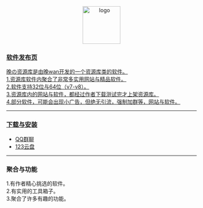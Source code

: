 <div align="center">
  <a href="https://flowus.cn/wdzyk/share/f03cf2e4-efd3-4408-90f7-f13fc092254e"><img width="100px" alt="logo" src="https://pan.tenire.com/view.php/e782348fe6efc4508ee3517d859e8e04.jpg"/>
 
<div align="left">  
  
### 软件发布页
晚の资源库是由晚wan开发的一个资源库类的软件。<br>
1.资源库软件内聚合了非常多实用网站与精品软件。<br>
2.软件支持32位与64位（v7-v8）。<br>
3.资源库内的网站与软件，都经过作者下载测试完才上架资源库。<br>
4.部分软件，可能会出现小广告，但绝无引流，强制加群等，网站与软件。

---

### 下载与安装
- [QQ群聊](http://qm.qq.com/cgi-bin/qm/qr?_wv=1027&k=uwsKwYOHuNdrr7jXNk4HI-VG2qBG-xJ6&authKey=QoKdEGe%2FY0Pxc3IczCHm%2FgSfecByLJjfBG6Hbj%2FuWTFoRMl5QCMqlL5JlOsZ94ct&noverify=0&group_code=773526766)
- [123云盘](https://www.123pan.com/s/63nZVv-yEyMd.html)

---

### 聚合与功能
1.有作者精心挑选的软件。<br>
2.有实用的工具箱子。<br>
3.聚合了许多有趣的功能。
